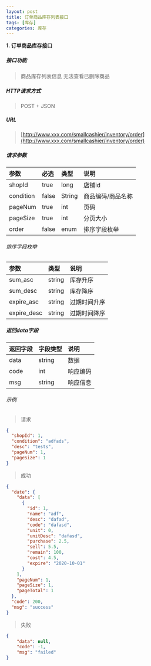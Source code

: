 ```yaml
---
layout: post
title: 订单商品库存列表接口
tags: [库存]
categories: 库存 
---
```

**1\. 订单商品库存接口**
##### 接口功能
> 商品库存列表信息 无法查看已删除商品

##### HTTP请求方式
> POST + JSON

##### URL
> [http://www.xxx.com/smallcashier/inventory/order](http://www.xxx.com/smallcashier/inventory/order)

##### 请求参数

|参数|必选|类型|说明|
|:---|:---|:---|:---|
|shopId|true|long|店铺id|
|condition|false|String|商品编码/商品名称|
|pageNum|true|int|页码|
|pageSize|true|int|分页大小|
|order|false|enum|排序字段枚举|

###### 排序字段枚举

|参数|类型|说明|
|:---|:---|:---|
|sum_asc|string|库存升序|
|sum_desc|string|库存降序|
|expire_asc|string|过期时间升序|
|expire_desc|string|过期时间降序|


##### 返回data字段

|返回字段|字段类型|说明|
|:---|:---|:---|
|data|string|数据|
|code|int|响应编码|
|msg|string|响应信息|

###### 示例
> 请求
``` json
{
  "shopId": 1,
  "condition": "adfads",
  "desc": "tests",
  "pageNum": 1,
  "pageSize": 1
}
```
> 成功
``` json
{
  "date": {
    "data": [
      {
        "id": 1,
        "name": "adf",
        "desc": "dafad",
        "code": "dafasd",
        "unit": 0,
        "unitDesc": "dafasd",
        "purchase": 2.5,
        "sell": 5.5,
        "remain": 100,
        "cost": 4.5,
        "expire": "2020-10-01"
      }
    ],
    "pageNum": 1,
    "pageSize": 1,
    "pageTotal": 1
  },
  "code": 200,
  "msg": "success"
}
```
> 失败
``` json
{
    "data": null,
    "code": -1,
    "msg": "failed"
}
```
